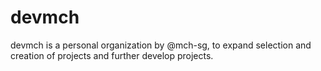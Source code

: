 # devmch

devmch is a personal organization by @mch-sg, to expand selection and creation of projects and further develop projects.
